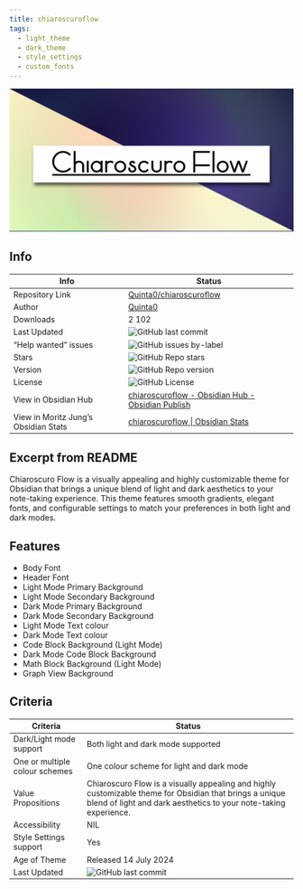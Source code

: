 ```yaml
---
title: chiaroscuroflow
tags:
  - light_theme
  - dark_theme
  - style_settings
  - custom_fonts
---
```


![chiaroscuroflow Theme Screenshot](https://raw.githubusercontent.com/Quinta0/chiaroscuroflow/refs/heads/master/image.png)

## Info

|Info|Status|
|---|---|
|Repository Link|[Quinta0/chiaroscuroflow](https://github.com/Quinta0/chiaroscuroflow)|
|Author|[Quinta0](https://github.com/Quinta0)|
|Downloads|2 102|
|Last Updated|![GitHub last commit](https://img.shields.io/github/last-commit/Quinta0/chiaroscuroflow?color=573E7A&amp;label=last%20update&amp;logo=github&amp;style=for-the-badge)|
|“Help wanted” issues|![GitHub issues by-label](https://img.shields.io/github/issues/Quinta0/chiaroscuroflow/help%20wanted?color=573E7A&amp;logo=github&amp;style=for-the-badge)|
|Stars|![GitHub Repo stars](https://img.shields.io/github/stars/incantatem2/Quinta0/chiaroscuroflow?color=573E7A&amp;logo=github&amp;style=for-the-badge)|
|Version|![GitHub Repo version](https://img.shields.io/github/v/release/Quinta0/chiaroscuroflow?color=573E7A&amp;logo=github&amp;style=for-the-badge&sort=semver)|
|License|![GitHub License](https://img.shields.io/github/license/Quinta0/chiaroscuroflow?style=for-the-badge)|
|View in Obsidian Hub|[chiaroscuroflow \- Obsidian Hub \- Obsidian Publish](https://publish.obsidian.md/hub/02+-+Community+Expansions/02.05+All+Community+Expansions/Themes/chiaroscuroflow)|
|View in Moritz Jung’s Obsidian Stats|[chiaroscuroflow \| Obsidian Stats](https://www.moritzjung.dev/obsidian-stats/themes/chiaroscuroflow/)|

## Excerpt from README

Chiaroscuro Flow is a visually appealing and highly customizable theme for Obsidian that brings a unique blend of light and dark aesthetics to your note-taking experience. This theme features smooth gradients, elegant fonts, and configurable settings to match your preferences in both light and dark modes.

## Features

- Body Font
- Header Font
- Light Mode Primary Background
- Light Mode Secondary Background
- Dark Mode Primary Background
- Dark Mode Secondary Background
- Light Mode Text colour
- Dark Mode Text colour
- Code Block Background (Light Mode)
- Dark Mode Code Block Background
- Math Block Background (Light Mode)
- Graph View Background

## Criteria

|Criteria|Status|
|---|---|
|Dark/Light mode support|Both light and dark mode supported|
|One or multiple colour schemes|One colour scheme for light and dark mode|
|Value Propositions|Chiaroscuro Flow is a visually appealing and highly customizable theme for Obsidian that brings a unique blend of light and dark aesthetics to your note-taking experience.|
|Accessibility|NIL|
|Style Settings support|Yes|
|Age of Theme|Released 14 July 2024|
|Last Updated|![GitHub last commit](https://img.shields.io/github/last-commit/Quinta0/chiaroscuroflow?color=573E7A&amp;label=last%20update&amp;logo=github&amp;style=for-the-badge)|
